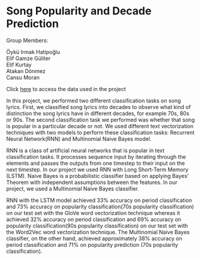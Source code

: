 # Song Popularity and Decade Prediction

Group Members:

Öykü Irmak Hatipoğlu   
Elif Gamze Güliter  
Elif Kurtay  
Atakan Dönmez  
Cansu Moran  

Click [here](https://drive.google.com/drive/folders/1xQ9Wj0LY5du2JYC1NSBrVUxKGqVO9E_D?usp=sharing) to access the data used in the project

In this project, we performed two different classification tasks on song lyrics. First, we classified song lyrics into decades to observe what kind of distinction the song lyrics have in different decades, for example 70s, 80s or 90s. The second classification task we performed was whether that song is popular in a particular decade or not. We used different text vectorization techniques with two models to perform these classification tasks: Recurrent Neural Network(RNN) and Multinomial Naive Bayes model.

RNN is a class of artificial neural networks that is popular in text classification tasks. It
processes sequence input by iterating through the elements and passes the outputs from one timestep to their input on the next timestep. In our project we used RNN with Long Short-Term Memory (LSTM). Naive Bayes is a probabilistic classifier based on applying Bayes’ Theorem with independent assumptions between the features. In our project, we used a Multinomial Naive Bayes classifier.

RNN with the LSTM model achieved 33% accuracy on period classification and 73% accuracy on popularity classification(70s popularity classification) on our test set with the GloVe word vectorization technique whereas it achieved 32% accuracy on period classification and 69% accuracy on popularity classification(90s popularity classification) on our test set with the Word2Vec word vectorization technique. The Multinomial Naive Bayes classifier, on the other hand, achieved approximately 38% accuracy on period classification and 71% on popularity prediction (70s popularity classification).
